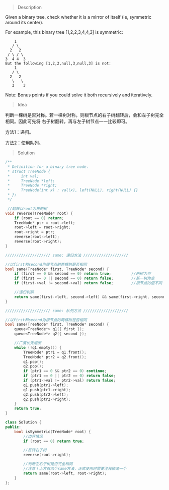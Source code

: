 > Description

Given a binary tree, check whether it is a mirror of itself (ie, symmetric around its center).

For example, this binary tree [1,2,2,3,4,4,3] is symmetric:

```
    1
   / \
  2   2
 / \ / \
3  4 4  3
But the following [1,2,2,null,3,null,3] is not:
    1
   / \
  2   2
   \   \
   3    3
```

Note: Bonus points if you could solve it both recursively and iteratively.

> Idea

判断一棵树是否对称。若一棵树对称，则根节点的右子树翻转后，会和左子树完全相同。因此可先将
右子树翻转，再与左子树节点一一比较即可。

方法1：递归。

方法2：使用队列。

> Solution

```C++
/**
 * Definition for a binary tree node.
 * struct TreeNode {
 *     int val;
 *     TreeNode *left;
 *     TreeNode *right;
 *     TreeNode(int x) : val(x), left(NULL), right(NULL) {}
 * };
 */

 //翻转以root为根的树
void reverse(TreeNode* root) {
	if (root == 0) return;
	TreeNode* ptr = root->left;
	root->left = root->right;
	root->right = ptr;
	reverse(root->left);
	reverse(root->right);
}

//////////////////// same: 递归方法 ////////////////////

//以first和second为根节点的两棵树是否相同
bool same(TreeNode* first, TreeNode* second) {
	if (first == 0 && second == 0) return true;         //两树为空
	if (first == 0 || second == 0) return false;        //某一树为空
	if (first->val != second->val) return false;        //根节点的值不同

    //递归判断
	return same(first->left, second->left) && same(first->right, second->right);
}

//////////////////// same: 队列方法 ////////////////////

//以first和second为根节点的两棵树是否相同
bool same(TreeNode* first, TreeNode* second) {
	queue<TreeNode*> q1({ first });
	queue<TreeNode*> q2({ second });

	//广度优先遍历
	while (!q1.empty()) {
		TreeNode* ptr1 = q1.front();
		TreeNode* ptr2 = q2.front();
		q1.pop();
		q2.pop();
		if (ptr1 == 0 && ptr2 == 0) continue;
		if (ptr1 == 0 || ptr2 == 0) return false;
		if (ptr1->val != ptr2->val) return false;
		q1.push(ptr1->left);
		q1.push(ptr1->right);
		q2.push(ptr2->left);
		q2.push(ptr2->right);
	}
	return true;
}

class Solution {
public:
	bool isSymmetric(TreeNode* root) {
        //边界情况
		if (root == 0) return true;

        //反转右子树
		reverse(root->right);

        //判断左右子树是否完全相同
		//注意！上方有两个same方法，正式使用时需要注释掉某一个
		return same(root->left, root->right);
	}
};
```
